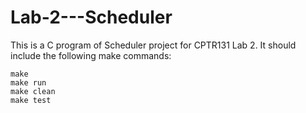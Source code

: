 # Lab-2---Scheduler
This is a C program of Scheduler project for CPTR131 Lab 2. It should include the following make commands:

```
make
make run
make clean
make test
```
